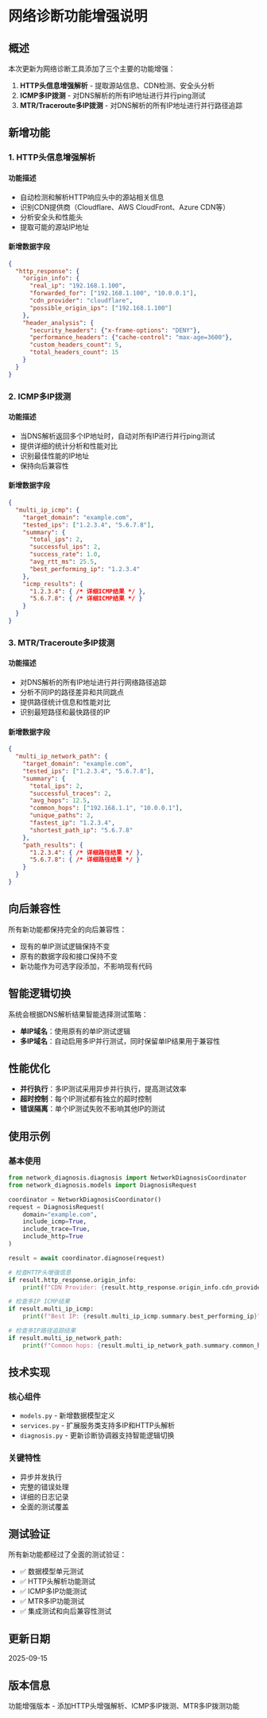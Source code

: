 # 网络诊断功能增强说明

## 概述

本次更新为网络诊断工具添加了三个主要的功能增强：

1. **HTTP头信息增强解析** - 提取源站信息、CDN检测、安全头分析
2. **ICMP多IP拨测** - 对DNS解析的所有IP地址进行并行ping测试
3. **MTR/Traceroute多IP拨测** - 对DNS解析的所有IP地址进行并行路径追踪

## 新增功能

### 1. HTTP头信息增强解析

#### 功能描述
- 自动检测和解析HTTP响应头中的源站相关信息
- 识别CDN提供商（Cloudflare、AWS CloudFront、Azure CDN等）
- 分析安全头和性能头
- 提取可能的源站IP地址

#### 新增数据字段
```json
{
  "http_response": {
    "origin_info": {
      "real_ip": "192.168.1.100",
      "forwarded_for": ["192.168.1.100", "10.0.0.1"],
      "cdn_provider": "cloudflare",
      "possible_origin_ips": ["192.168.1.100"]
    },
    "header_analysis": {
      "security_headers": {"x-frame-options": "DENY"},
      "performance_headers": {"cache-control": "max-age=3600"},
      "custom_headers_count": 5,
      "total_headers_count": 15
    }
  }
}
```

### 2. ICMP多IP拨测

#### 功能描述
- 当DNS解析返回多个IP地址时，自动对所有IP进行并行ping测试
- 提供详细的统计分析和性能对比
- 识别最佳性能的IP地址
- 保持向后兼容性

#### 新增数据字段
```json
{
  "multi_ip_icmp": {
    "target_domain": "example.com",
    "tested_ips": ["1.2.3.4", "5.6.7.8"],
    "summary": {
      "total_ips": 2,
      "successful_ips": 2,
      "success_rate": 1.0,
      "avg_rtt_ms": 25.5,
      "best_performing_ip": "1.2.3.4"
    },
    "icmp_results": {
      "1.2.3.4": { /* 详细ICMP结果 */ },
      "5.6.7.8": { /* 详细ICMP结果 */ }
    }
  }
}
```

### 3. MTR/Traceroute多IP拨测

#### 功能描述
- 对DNS解析的所有IP地址进行并行网络路径追踪
- 分析不同IP的路径差异和共同跳点
- 提供路径统计信息和性能对比
- 识别最短路径和最快路径的IP

#### 新增数据字段
```json
{
  "multi_ip_network_path": {
    "target_domain": "example.com",
    "tested_ips": ["1.2.3.4", "5.6.7.8"],
    "summary": {
      "total_ips": 2,
      "successful_traces": 2,
      "avg_hops": 12.5,
      "common_hops": ["192.168.1.1", "10.0.0.1"],
      "unique_paths": 2,
      "fastest_ip": "1.2.3.4",
      "shortest_path_ip": "5.6.7.8"
    },
    "path_results": {
      "1.2.3.4": { /* 详细路径结果 */ },
      "5.6.7.8": { /* 详细路径结果 */ }
    }
  }
}
```

## 向后兼容性

所有新功能都保持完全的向后兼容性：

- 现有的单IP测试逻辑保持不变
- 原有的数据字段和接口保持不变
- 新功能作为可选字段添加，不影响现有代码

## 智能逻辑切换

系统会根据DNS解析结果智能选择测试策略：

- **单IP域名**：使用原有的单IP测试逻辑
- **多IP域名**：自动启用多IP并行测试，同时保留单IP结果用于兼容性

## 性能优化

- **并行执行**：多IP测试采用异步并行执行，提高测试效率
- **超时控制**：每个IP测试都有独立的超时控制
- **错误隔离**：单个IP测试失败不影响其他IP的测试

## 使用示例

### 基本使用
```python
from network_diagnosis.diagnosis import NetworkDiagnosisCoordinator
from network_diagnosis.models import DiagnosisRequest

coordinator = NetworkDiagnosisCoordinator()
request = DiagnosisRequest(
    domain="example.com",
    include_icmp=True,
    include_trace=True,
    include_http=True
)

result = await coordinator.diagnose(request)

# 检查HTTP头增强信息
if result.http_response.origin_info:
    print(f"CDN Provider: {result.http_response.origin_info.cdn_provider}")

# 检查多IP ICMP结果
if result.multi_ip_icmp:
    print(f"Best IP: {result.multi_ip_icmp.summary.best_performing_ip}")

# 检查多IP路径追踪结果
if result.multi_ip_network_path:
    print(f"Common hops: {result.multi_ip_network_path.summary.common_hops}")
```

## 技术实现

### 核心组件
- `models.py` - 新增数据模型定义
- `services.py` - 扩展服务类支持多IP和HTTP头解析
- `diagnosis.py` - 更新诊断协调器支持智能逻辑切换

### 关键特性
- 异步并发执行
- 完整的错误处理
- 详细的日志记录
- 全面的测试覆盖

## 测试验证

所有新功能都经过了全面的测试验证：

- ✅ 数据模型单元测试
- ✅ HTTP头解析功能测试
- ✅ ICMP多IP功能测试
- ✅ MTR多IP功能测试
- ✅ 集成测试和向后兼容性测试

## 更新日期

2025-09-15

## 版本信息

功能增强版本 - 添加HTTP头增强解析、ICMP多IP拨测、MTR多IP拨测功能
